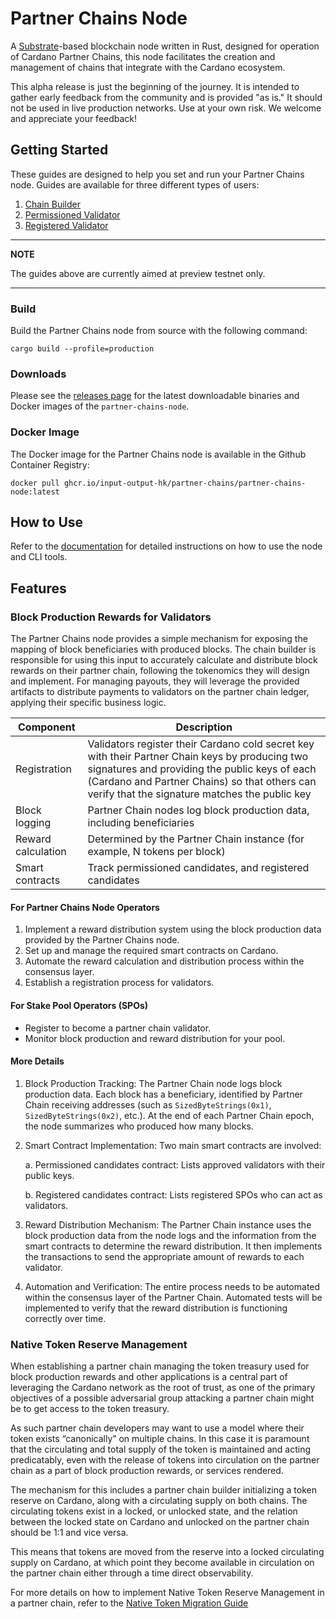 # Partner Chains Node

A [Substrate](https://substrate.io/)-based blockchain node written in Rust, designed for operation of Cardano Partner Chains, this node facilitates the creation and management of chains that integrate with the Cardano ecosystem.

This alpha release is just the beginning of the journey. It is intended to gather early feedback from the community and is provided "as is." It should not be used in live production networks. Use at your own risk. We welcome and appreciate your feedback!

## Getting Started

These guides are designed to help you set and run your Partner Chains node. Guides are available for three different types of users:

1. [Chain Builder](./docs/user-guides/chain-builder.md)
2. [Permissioned Validator](./docs/user-guides/permissioned.md)
3. [Registered Validator](./docs/user-guides/registered.md)

---
**NOTE**

The guides above are currently aimed at preview testnet only.

---

### Build

Build the Partner Chains node from source with the following command:
```
cargo build --profile=production
```

### Downloads

Please see the [releases page](https://github.com/input-output-hk/partner-chains/releases) for the latest downloadable binaries and Docker images of the `partner-chains-node`.

### Docker Image

The Docker image for the Partner Chains node is available in the Github Container Registry:
```
docker pull ghcr.io/input-output-hk/partner-chains/partner-chains-node:latest
```

## How to Use

Refer to the [documentation](docs/user-guides) for detailed instructions on how to use the node and CLI tools.

## Features

### Block Production Rewards for Validators

The Partner Chains node provides a simple mechanism for exposing the mapping of block beneficiaries with produced blocks.
The chain builder is responsible for using this input to accurately calculate and distribute block rewards on their partner chain, following the tokenomics they will design and implement.
For managing payouts, they will leverage the provided artifacts to distribute payments to validators on the partner chain ledger, applying their specific business logic.

| Component | Description |
|-----------|-------------|
| Registration | Validators register their Cardano cold secret key with their Partner Chain keys by producing two signatures and providing the public keys of each (Cardano and Partner Chains) so that others can verify that the signature matches the public key |
| Block logging | Partner Chain nodes log block production data, including beneficiaries |
| Reward calculation | Determined by the Partner Chain instance (for example, N tokens per block) |
| Smart contracts | Track permissioned candidates, and registered candidates |

#### For Partner Chains Node Operators

1. Implement a reward distribution system using the block production data provided by the Partner Chains node.
2. Set up and manage the required smart contracts on Cardano.
3. Automate the reward calculation and distribution process within the consensus layer.
4. Establish a registration process for validators.

#### For Stake Pool Operators (SPOs)

- Register to become a partner chain validator.
- Monitor block production and reward distribution for your pool.

#### More Details

1. Block Production Tracking: The Partner Chain node logs block production data. Each block has a beneficiary, identified by Partner Chain receiving addresses (such as `SizedByteStrings(0x1)`, `SizedByteStrings(0x2)`, etc.). At the end of each Partner Chain epoch, the node summarizes who produced how many blocks.
2. Smart Contract Implementation: Two main smart contracts are involved:

	a. Permissioned candidates contract: Lists approved validators with their public keys.

	b. Registered candidates contract: Lists registered SPOs who can act as validators.

3. Reward Distribution Mechanism: The Partner Chain instance uses the block production data from the node logs and the information from the smart contracts to determine the reward distribution. It then implements the transactions to send the appropriate amount of rewards to each validator.
4. Automation and Verification: The entire process needs to be automated within the consensus layer of the Partner Chain. Automated tests will be implemented to verify that the reward distribution is functioning correctly over time.

### Native Token Reserve Management

When establishing a partner chain managing the token treasury used for block production rewards and other applications is a central part of leveraging the Cardano network as the root of trust, as one of the primary objectives of a possible adversarial group attacking a partner chain might be to get access to the token treasury.

As such partner chain developers may want to use a model where their token exists “canonically” on multiple chains. In this case it is paramount that the circulating and total supply of the token is maintained and acting predicatably, even with the release of tokens into circulation on the partner chain as a part of block production rewards, or services rendered.

The mechanism for this includes a partner chain builder initializing a token reserve on Cardano, along with a circulating supply on both chains. The circulating tokens exist in a locked, or unlocked state, and the relation between the locked state on Cardano and unlocked on the partner chain should be 1:1 and vice versa.

This means that tokens are moved from the reserve into a locked circulating supply on Cardano, at which point they become available in circulation on the partner chain either through a time direct observability.

For more details on how to implement Native Token Reserve Management in a partner chain, refer to the [Native Token Migration Guide](docs/developer-guides/native-token-migration-guide.md)

